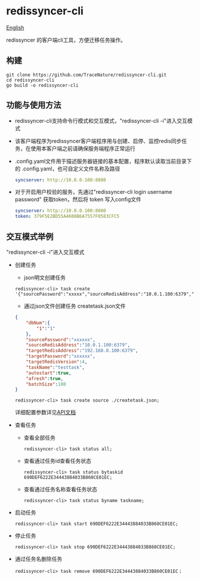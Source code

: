 # redissyncer-cli

[English](quickstart_en.md)

redissyncer 的客户端cli工具，方便迁移任务操作。

## 构建

```shell script
git clone https://github.com/TraceNature/redissyncer-cli.git
cd redissyncer-cli
go build -o redissyncer-cli
```


## 功能与使用方法

* redissyncer-cli支持命令行模式和交互模式，"redissyncer-cli -i"进入交互模式
* 该客户端程序为redissyncer客户端程序用与创建、启停、监控redis同步任务，在使用本客户端之前请确保服务端程序正常运行
* .config.yaml文件用于描述服务器链接的基本配置，程序默认读取当前目录下的 .config.yaml，也可自定义文件名称及路径

  ``` yaml  
  syncserver: http://10.0.0.100:8080
  ```

* 对于开启用户校验的服务，先通过"redissyncer-cli login username password" 获取token，然后将 token 写入config文件
  
  ``` yaml  
  syncserver: http://10.0.0.100:8080
  token: 379F5E2BD55A4608B6A7557F0583CFC5
  ```


## 交互模式举例

   "redissyncer-cli -i"进入交互模式

* 创建任务
  * json明文创建任务
  
   ```shell
   redissyncer-cli> task create '{"sourcePassword":"xxxxx","sourceRedisAddress":"10.0.1.100:6379","targetRedisAddress":"192.168.0.100:6379","targetPassword":"xxxxx","targetRedisVersion":4,"taskName":"firsttest"}';
   ```

  * 通过json文件创建任务
    createtask.json文件
  
   ```json
   {
       "dbNum":{
           "1":"1"
       },
       "sourcePassword":"xxxxxx",
       "sourceRedisAddress":"10.0.1.100:6379",
       "targetRedisAddress":"192.168.0.100:6379",
       "targetPassword":"xxxxxx",
       "targetRedisVersion":4,
       "taskName":"testtask",
       "autostart":true,
       "afresh":true,
       "batchSize":100
   }
   ```

    ```shell
   redissyncer-cli> task create source ./createtask.json;
   ```

   详细配置参数详见[API文档](api.md)


* 查看任务
  * 查看全部任务

    ```shell
    redissyncer-cli> task status all;
    ```

  * 查看通过任务id查看任务状态

    ```shell
    redissyncer-cli> task status bytaskid 690DEF6222E34443884033B860CE01EC;
    ```

  * 查看通过任务名称查看任务状态

    ```shell
    redissyncer-cli> task status byname taskname;
    ```


* 启动任务

   ```shell
   redissyncer-cli> task start 690DEF6222E34443884033B860CE01EC;
   ```

* 停止任务

   ```shell
   redissyncer-cli> task stop 690DEF6222E34443884033B860CE01EC;
   ```

* 通过任务名删除任务

   ```
   redissyncer-cli> task remove 690DEF6222E34443884033B860CE01EC；
   ```
